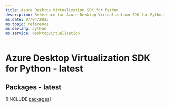 ```yaml
---
title: Azure Desktop Virtualization SDK for Python
description: Reference for Azure Desktop Virtualization SDK for Python
ms.date: 07/04/2025
ms.topic: reference
ms.devlang: python
ms.service: desktopvirtualization
---
```

# Azure Desktop Virtualization SDK for Python - latest
## Packages - latest
[!INCLUDE [packages](desktop-virtualization-index.md)]